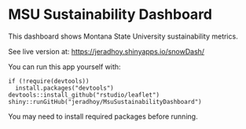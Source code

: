 # MSU Sustainability Dashboard
This dashboard shows Montana State University sustainability metrics.

See live version at: https://jeradhoy.shinyapps.io/snowDash/

You can run this app yourself with:
```
if (!require(devtools))
  install.packages("devtools")
devtools::install_github("rstudio/leaflet")
shiny::runGitHub("jeradhoy/MsuSustainabilityDashboard")
```
You may need to install required packages before running.